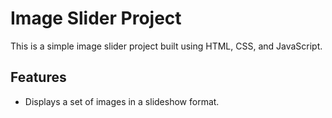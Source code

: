 # Image Slider Project
This is a simple image slider project built using HTML, CSS, and JavaScript.

## Features

- Displays a set of images in a slideshow format.
